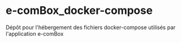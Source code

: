 # e-comBox_docker-compose
Dépôt pour l'hébergement des fichiers docker-compose utilisés par l'application e-comBox
